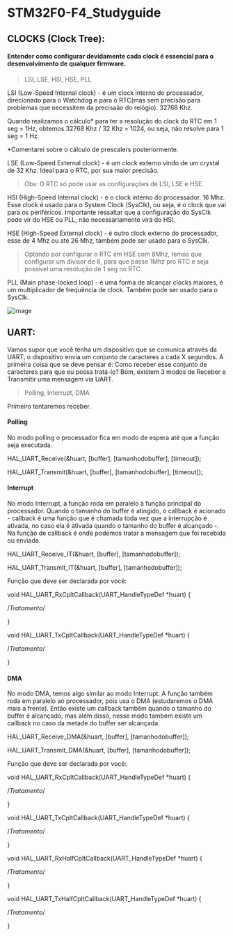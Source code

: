 # STM32F0-F4_Studyguide

## CLOCKS (Clock Tree): 
#### Entender como configurar devidamente cada clock é essencial para o desenvolvimento de qualquer firmware.
> LSI, LSE, HSI, HSE, PLL

LSI (Low-Speed Internal clock) - é um clock interno do processador, direcionado para o Watchdog e para o RTC(mas sem precisão para problemas que necessitem da precisaão do relógio). 32768 Khz.

Quando realizamos o cálculo* para ter a resolução do clock do RTC em 1 seg = 1Hz, obtemos 32768 Khz / 32 Khz = 1024, ou seja, não resolve para 1 seg = 1 Hz.

*Comentarei sobre o cálculo de prescalers posteriormente.

LSE (Low-Speed External clock) - é um clock externo vindo de um crystal de 32 Khz. Ideal para o RTC, por sua maior precisão.

> Obs: O RTC só pode usar as configurações de LSI, LSE e HSE.

HSI (High-Speed Internal clock) - é o clock interno do processador. 16 Mhz. Esse clock é usado para o System Clock (SysClk), ou seja, é o clock que vai para os periféricos. Importante ressaltar que a configuração do SysClk pode vir do HSE ou PLL, não necessariamente virá do HSI.

HSE (High-Speed External clock) - é outro clock externo do processador, esse de 4 Mhz ou até 26 Mhz, também pode ser usado para o SysClk.

> Optando por configurar o RTC em HSE com 8Mhz, temos que configurar um divisor de 8, para que passe 1Mhz pro RTC e seja possível uma resolução de 1 seg no RTC.

PLL (Main phase-locked loop) - é uma forma de alcançar clocks maiores, é um multiplicador de frequência de clock. Também pode ser usado para o SysClk.

![image](https://user-images.githubusercontent.com/47569587/135319810-e5029c85-7286-4245-bb4a-c05dd9339d25.png)


## UART:
Vamos supor que você tenha um dispositivo que se comunica através da UART, o dispositivo envia um conjunto de caracteres a cada X segundos. A primeira coisa que se deve pensar é: Como receber esse conjunto de caracteres para que eu possa tratá-lo?
Bom, existem 3 modos de Receber e Transmitir uma mensagem via UART. 

> Polling, Interrupt, DMA

Primeiro tentaremos receber.

#### Polling

No modo polling o processador fica em modo de espera até que a função seja executada.

HAL_UART_Receive(&huart, [buffer], [tamanhodobuffer], [timeout]);

HAL_UART_Transmit(&huart, [buffer], [tamanhodobuffer], [timeout]);

#### Interrupt

No modo Interrupt, a função roda em paralelo à função principal do processador. Quando o tamanho do buffer é atingido, o callback é acionado - callback é uma função que é chamada toda vez que a interrupção é ativada, no caso ela é ativada quando o tamanho do buffer é alcançado -. Na função de callback é onde podemos tratar a mensagem que foi recebida ou enviada.

HAL_UART_Receive_IT(&huart, [buffer], [tamanhodobuffer]);

HAL_UART_Transmit_IT(&huart, [buffer], [tamanhodobuffer]);

Função que deve ser declarada por você:

void HAL_UART_RxCpltCallback(UART_HandleTypeDef *huart) {
  
  /*Tratamento*/

}

void HAL_UART_TxCpltCallback(UART_HandleTypeDef *huart) {
  
  /*Tratamento*/

}

#### DMA

No modo DMA, temos algo similar ao modo Interrupt. A função também roda em paralelo ao processador, pois usa o DMA (estudaremos o DMA mais a frente). Então existe um callback também quando o tamanho do buffer é alcançado, mas além disso, nesse modo também existe um callback no caso da metade do buffer ser alcançada.

HAL_UART_Receive_DMA(&huart, [buffer], [tamanhodobuffer]);

HAL_UART_Transmit_DMA(&huart, [buffer], [tamanhodobuffer]);

Função que deve ser declarada por você:

void HAL_UART_RxCpltCallback(UART_HandleTypeDef *huart) {
  
  /*Tratamento*/

}

void HAL_UART_TxCpltCallback(UART_HandleTypeDef *huart) {
  
  /*Tratamento*/

}

void HAL_UART_RxHalfCpltCallback(UART_HandleTypeDef *huart) {
  
  /*Tratamento*/

}

void HAL_UART_TxHalfCpltCallback(UART_HandleTypeDef *huart) {
  
  /*Tratamento*/

}
